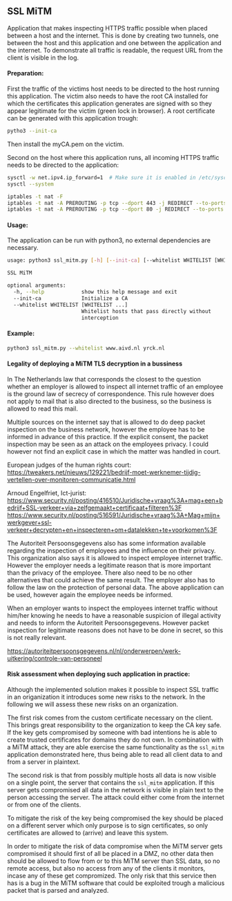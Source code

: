 ## SSL MiTM

Application that makes inspecting HTTPS traffic possible when placed between a host and the internet. This
is done by creating two tunnels, one between the host and this application and one between the application
and the internet. To demonstrate all traffic is readable, the request URL from the client is visible 
in the log.

#### Preparation:
First the traffic of the victims host needs to be directed to the host running this application. The victim
also needs to have the root CA installed for which the certificates this application generates are signed with
so they appear legitimate for the victim (green lock in browser). A root certificate can be generated with this
application trough:

```bash
pytho3 --init-ca
```

Then install the myCA.pem on the victim.


Second on the host where this application runs, all incoming HTTPS traffic needs to be directed to the application:

```bash
sysctl -w net.ipv4.ip_forward=1  # Make sure it is enabled in /etc/sysctl.conf
sysctl --system

iptables -t nat -F
iptables -t nat -A PREROUTING -p tcp --dport 443 -j REDIRECT --to-ports 8443
iptables -t nat -A PREROUTING -p tcp --dport 80 -j REDIRECT --to-ports 8080 
```


#### Usage:
The application can be run with python3, no external dependencies are necessary. 

```bash
usage: python3 ssl_mitm.py [-h] [--init-ca] [--whitelist WHITELIST [WHITELIST ...]]

SSL MiTM

optional arguments:
  -h, --help            show this help message and exit
  --init-ca             Initialize a CA
  --whitelist WHITELIST [WHITELIST ...]
                        Whitelist hosts that pass directly without
                        interception
```

#### Example:
```bash
python3 ssl_mitm.py --whitelist www.aivd.nl yrck.nl
```

#### Legality of deploying a MiTM TLS decryption in a bussiness
In The Netherlands law that corresponds the closest to the question whether an employer is allowed to inspect all
internet traffic of an employee is the ground law of secrecy of correspondence. This rule however does not apply to
mail that is also directed to the business, so the business is allowed to read this mail.  

Multiple sources on the internet say that is allowed to do deep packet inspection on the business network, however
the employee has to be informed in advance of this practice. If the explicit consent, the packet inspection may
be seen as an attack on the employees privacy. I could however not find an explicit case in which the matter was 
handled in court.

European judges of the human rights court:
https://tweakers.net/nieuws/129221/bedrijf-moet-werknemer-tijdig-vertellen-over-monitoren-communicatie.html

Arnoud Engelfriet, Ict-jurist:
https://www.security.nl/posting/416510/Juridische+vraag%3A+mag+een+bedrijf+SSL-verkeer+via+zelfgemaakt+certificaat+filteren%3F
https://www.security.nl/posting/516591/Juridische+vraag%3A+Mag+mijn+werkgever+ssl-verkeer+decrypten+en+inspecteren+om+datalekken+te+voorkomen%3F

The Autoriteit Persoonsgegevens also has some information available regarding the inspection of employees and 
the influence on their privacy. This organization also says it is allowed to inspect employee internet traffic. However 
the employer needs a legitimate reason that is more important than the privacy of the employee. There also need 
to be no other alternatives that could achieve the same result. The employer also has to follow the law on the 
protection of personal data. The above application can be used, however again the employee needs be informed.

When an employer wants to inspect the employees internet traffic without him/her knowing he needs to have a 
reasonable suspicion of illegal activity and needs to inform the Autoriteit Persoonsgegevens. However packet 
inspection for legitimate reasons does not have to be done in secret, so this is not really relevant.
 
https://autoriteitpersoonsgegevens.nl/nl/onderwerpen/werk-uitkering/controle-van-personeel

#### Risk assessment when deploying such application in practice:
Although the implemented solution makes it possible to inspect SSL traffic in an origanization it introduces some new
risks to the network. In the following we will assess these new risks on an organization.

The first risk comes from the custom certificate necessary on the client. This brings great responsibility 
to the organization to keep the CA key safe. If the key gets compromised by someone with bad intentions he
is able to create trusted certificates for domains they do not own. In combination with a MiTM attack,
they are able exercise the same functionality as the `ssl_mitm` application demonstrated here, thus being able 
to read all client data to and from a server in plaintext.

The second risk is that from possibly multiple hosts all data is now visible on a single point, the server that 
contains the `ssl_mitm` application. If this server gets compromised all data in the network is visible in plain text
to the person accessing the server. The attack could either come from the internet or from one of the clients.

To mitigate the risk of the key being compromised the key should be placed on a different server which only purpose
is to sign certificates, so only certificates are allowed to (arrive) and leave this system.

In order to mitigate the risk of data compromise when the MiTM server gets compromised it should first of all be
placed in a DMZ, no other data then should be allowed to flow from or to this MiTM server than SSL data, so no remote
access, but also no access from any of the clients it monitors, incase any of these get compromized. The only risk 
that this service then has is a bug in the MiTM software that could be exploited trough a malicious packet that
is parsed and analyzed.

